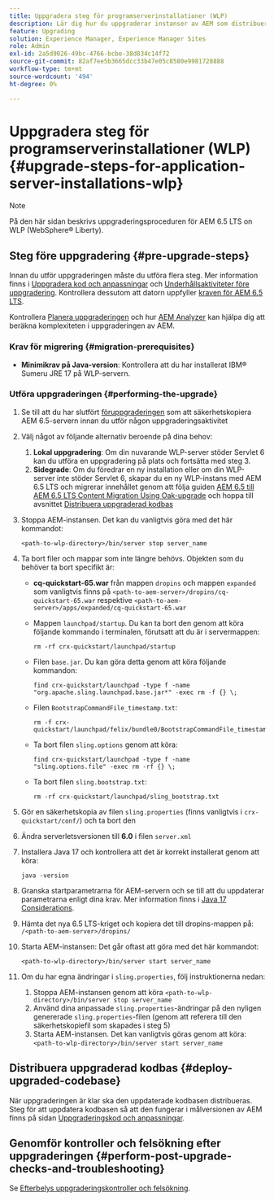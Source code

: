 ```yaml
---
title: Uppgradera steg för programserverinstallationer (WLP)
description: Lär dig hur du uppgraderar instanser av AEM som distribueras via Webspehere Liberty.
feature: Upgrading
solution: Experience Manager, Experience Manager Sites
role: Admin
exl-id: 2a5d9026-49bc-4766-bcbe-38d834c14f72
source-git-commit: 82af7ee5b3665dcc33b47e05c8580e9981728888
workflow-type: tm+mt
source-wordcount: '494'
ht-degree: 0%

---
```


# Uppgradera steg för programserverinstallationer (WLP) {#upgrade-steps-for-application-server-installations-wlp}

>[!NOTE]
>
>På den här sidan beskrivs uppgraderingsproceduren för AEM 6.5 LTS on WLP (WebSphere® Liberty).

## Steg före uppgradering {#pre-upgrade-steps}

Innan du utför uppgraderingen måste du utföra flera steg. Mer information finns i [Uppgradera kod och anpassningar](/help/sites-deploying/upgrading-code-and-customizations.md) och [Underhållsaktiviteter före uppgradering](/help/sites-deploying/pre-upgrade-maintenance-tasks.md). Kontrollera dessutom att datorn uppfyller [kraven för AEM 6.5 LTS](/help/sites-deploying/technical-requirements.md).

Kontrollera [Planera uppgraderingen](/help/sites-deploying/upgrade-planning.md) och hur [AEM Analyzer](/help/sites-deploying/aem-analyzer.md) kan hjälpa dig att beräkna komplexiteten i uppgraderingen av AEM.

### Krav för migrering {#migration-prerequisites}

* **Minimikrav på Java-version**: Kontrollera att du har installerat IBM® Sumeru JRE 17 på WLP-servern.

### Utföra uppgraderingen {#performing-the-upgrade}

1. Se till att du har slutfört [föruppgraderingen](#pre-upgrade-steps) som att säkerhetskopiera AEM 6.5-servern innan du utför någon uppgraderingsaktivitet
1. Välj något av följande alternativ beroende på dina behov:
   1. **Lokal uppgradering**: Om din nuvarande WLP-server stöder Servlet 6 kan du utföra en uppgradering på plats och fortsätta med steg 3.
   1. **Sidegrade**: Om du föredrar en ny installation eller om din WLP-server inte stöder Servlet 6, skapar du en ny WLP-instans med AEM 6.5 LTS och migrerar innehållet genom att följa guiden [AEM 6.5 till AEM 6.5 LTS Content Migration Using Oak-upgrade](/help/sites-deploying/aem-65-to-aem-65lts-content-migration-using-oak-upgrade.md) och hoppa till avsnittet [Distribuera uppgraderad kodbas](#deploy-upgraded-codebase)

1. Stoppa AEM-instansen. Det kan du vanligtvis göra med det här kommandot:

   ```shell
   <path-to-wlp-directory>/bin/server stop server_name
   ```

1. Ta bort filer och mappar som inte längre behövs. Objekten som du behöver ta bort specifikt är:

   * **cq-quickstart-65.war** från mappen `dropins` och mappen `expanded` som vanligtvis finns på `<path-to-aem-server>/dropins/cq-quickstart-65.war` respektive `<path-to-aem-server>/apps/expanded/cq-quickstart-65.war`
   * Mappen `launchpad/startup`. Du kan ta bort den genom att köra följande kommando i terminalen, förutsatt att du är i servermappen:

     ```shell
     rm -rf crx-quickstart/launchpad/startup
     ```

   * Filen `base.jar`. Du kan göra detta genom att köra följande kommandon:

     ```shell
     find crx-quickstart/launchpad -type f -name "org.apache.sling.launchpad.base.jar*" -exec rm -f {} \;
     ```

   * Filen `BootstrapCommandFile_timestamp.txt`:

     ```shell
     rm -f crx-quickstart/launchpad/felix/bundle0/BootstrapCommandFile_timestamp.txt
     ```

   * Ta bort filen `sling.options` genom att köra:

     ```shell
     find crx-quickstart/launchpad -type f -name "sling.options.file" -exec rm -rf {} \; 
     ```

   * Ta bort filen `sling.bootstrap.txt`:

     ```shell
     rm -rf crx-quickstart/launchpad/sling_bootstrap.txt
     ```

1. Gör en säkerhetskopia av filen `sling.properties` (finns vanligtvis i `crx-quickstart/conf/`) och ta bort den
1. Ändra serverletsversionen till **6.0** i filen `server.xml`
1. Installera Java 17 och kontrollera att det är korrekt installerat genom att köra:

   ```shell
   java -version
   ```

1. Granska startparametrarna för AEM-servern och se till att du uppdaterar parametrarna enligt dina krav. Mer information finns i [Java 17 Considerations](/help/sites-deploying/custom-standalone-install.md#java-considerations).
1. Hämta det nya 6.5 LTS-kriget och kopiera det till dropins-mappen på: `/<path-to-aem-server>/dropins/`
1. Starta AEM-instansen: Det går oftast att göra med det här kommandot:

   ```shell
   <path-to-wlp-directory>/bin/server start server_name
   ```

1. Om du har egna ändringar i `sling.properties`, följ instruktionerna nedan:

   1. Stoppa AEM-instansen genom att köra `<path-to-wlp-directory>/bin/server stop server_name`
   1. Använd dina anpassade `sling.properties`-ändringar på den nyligen genererade `sling.properties`-filen (genom att referera till den säkerhetskopiefil som skapades i steg 5)
   1. Starta AEM-instansen. Det kan vanligtvis göras genom att köra: `<path-to-wlp-directory>/bin/server start server_name`

## Distribuera uppgraderad kodbas {#deploy-upgraded-codebase}

När uppgraderingen är klar ska den uppdaterade kodbasen distribueras. Steg för att uppdatera kodbasen så att den fungerar i målversionen av AEM finns på sidan [Uppgraderingskod och anpassningar](/help/sites-deploying/upgrading-code-and-customizations.md).

## Genomför kontroller och felsökning efter uppgraderingen {#perform-post-upgrade-checks-and-troubleshooting}

Se [Efterbelys uppgraderingskontroller och felsökning](/help/sites-deploying/post-upgrade-checks-and-troubleshooting.md).
